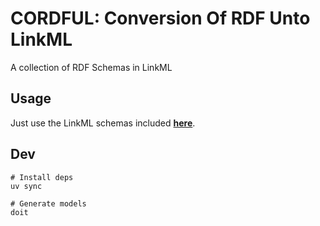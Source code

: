 # CORDFUL: Conversion Of RDF Unto LinkML

A collection of RDF Schemas in LinkML

## Usage

Just use the LinkML schemas included [**here**](https://multimeric.github.io/cordful/models/).

## Dev

```
# Install deps
uv sync

# Generate models
doit
```
